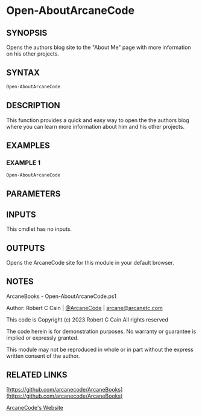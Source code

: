 # Open-AboutArcaneCode

## SYNOPSIS

Opens the authors blog site to the "About Me" page with more information on his other projects.

## SYNTAX

```powershell
Open-AboutArcaneCode
```

## DESCRIPTION

This function provides a quick and easy way to open the the authors blog where you can learn more information about him and his other projects.

## EXAMPLES

### EXAMPLE 1

```powershell
Open-AboutArcaneCode
```

## PARAMETERS

## INPUTS

This cmdlet has no inputs.

## OUTPUTS

Opens the ArcaneCode site for this module in your default browser.

## NOTES

ArcaneBooks - Open-AboutArcaneCode.ps1

Author: Robert C Cain | [@ArcaneCode](https://twitter.com/arcanecode) | arcane@arcanetc.com

This code is Copyright (c) 2023 Robert C Cain All rights reserved

The code herein is for demonstration purposes.
No warranty or guarantee is implied or expressly granted.

This module may not be reproduced in whole or in part without
the express written consent of the author.

## RELATED LINKS

[https://github.com/arcanecode/ArcaneBooks](https://github.com/arcanecode/ArcaneBooks)

[ArcaneCode's Website](http://arcanecode.me)
